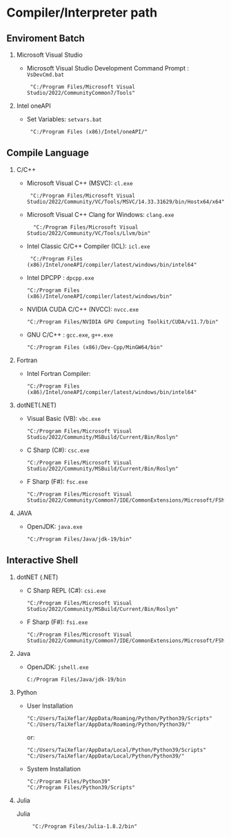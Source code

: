 # Compiler/Interpreter path

## Enviroment Batch

1. Microsoft Visual Studio

    -  Microsoft Visual Studio Development Command Prompt : `VsDevCmd.bat`

            "C:/Program Files/Microsoft Visual Studio/2022/CommunityCommon7/Tools"


2. Intel oneAPI

    -  Set Variables: `setvars.bat` 

            "C:/Program Files (x86)/Intel/oneAPI/"

## Compile Language

1. C/C++

    -  Microsoft Visual C++ (MSVC): `cl.exe`

            "C:/Program Files/Microsoft Visual Studio/2022/Community/VC/Tools/MSVC/14.33.31629/bin/Hostx64/x64"

    - Microsoft Visual C++ Clang for Windows: `clang.exe`

            "C:/Program Files/Microsoft Visual Studio/2022/Community/VC/Tools/Llvm/bin"

    -  Intel Classic C/C++ Compiler (ICL): `icl.exe`

            "C:/Program Files (x86)/Intel/oneAPI/compiler/latest/windows/bin/intel64"

    -   Intel DPCPP : `dpcpp.exe`

            "C:/Program Files (x86)/Intel/oneAPI/compiler/latest/windows/bin"

    -   NVIDIA CUDA C/C++ (NVCC): `nvcc.exe`

            "C:/Program Files/NVIDIA GPU Computing Toolkit/CUDA/v11.7/bin"

    -   GNU C/C++ : `gcc.exe`, `g++.exe`

            "C:/Program Files (x86)/Dev-Cpp/MinGW64/bin"

2. Fortran

    -   Intel Fortran Compiler:

            "C:/Program Files (x86)/Intel/oneAPI/compiler/latest/windows/bin/intel64"

3. dotNET(.NET)

    -   Visual Basic (VB): `vbc.exe`

            "C:/Program Files/Microsoft Visual Studio/2022/Community/MSBuild/Current/Bin/Roslyn"

    -   C Sharp (C#): `csc.exe` 

            "C:/Program Files/Microsoft Visual Studio/2022/Community/MSBuild/Current/Bin/Roslyn"

    -   F Sharp (F#): `fsc.exe`

            "C:/Program Files/Microsoft Visual Studio/2022/Community/Common7/IDE/CommonExtensions/Microsoft/FSharp/Tools"

4. JAVA

    -   OpenJDK: `java.exe`

            "C:/Program Files/Java/jdk-19/bin"

## Interactive Shell

1. dotNET (.NET)

    -   C Sharp REPL (C#): `csi.exe` 

            "C:/Program Files/Microsoft Visual Studio/2022/Community/MSBuild/Current/Bin/Roslyn"

    -   F Sharp (F#): `fsi.exe`

            "C:/Program Files/Microsoft Visual Studio/2022/Community/Common7/IDE/CommonExtensions/Microsoft/FSharp/Tools"
    
2. Java

    -   OpenJDK: `jshell.exe`

            C:/Program Files/Java/jdk-19/bin
    
3. Python

    -   User Installation

            "C:/Users/TaiXeflar/AppData/Roaming/Python/Python39/Scripts"
            "C:/Users/TaiXeflar/AppData/Roaming/Python/Python39/"

        or: 

            "C:/Users/TaiXeflar/AppData/Local/Python/Python39/Scripts"
            "C:/Users/TaiXeflar/AppData/Local/Python/Python39/"

    -   System Installation

            "C:/Program Files/Python39"
            "C:/Program Files/Python39/Scripts"
    
4. Julia

    Julia

            "C:/Program Files/Julia-1.8.2/bin"
    



